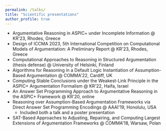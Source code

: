 ```yaml
---
permalink: /talks/
title: "Scientific presentations"
author_profile: true
---
```


- Argumentative Reasoning in ASPIC+ under Incomplete Information @ KR'23, Rhodes, Greece
- Design of ICCMA 2023, 5th International Competition on Computational Models of Argumentation: A Preliminary Report @ KR'23, Rhodes, Greece
- Computational Approaches to Reasoning in Structured Argumentation (thesis defense) @ University of Helsinki, Finland
- Algorithms for Reasoning in a Default Logic Instantiation of Assumption-Based Argumentation @ COMMA'22, Cardiff, UK
- Computing Stable Conclusions under the Weakest-Link Principle in the ASPIC+ Argumentation Formalism @ KR'22, Haifa, Israel
- An Answer Set Programming Approach to Argumentative Reasoning in the ASPIC+ Framework @ KR'20, online
- Reasoning over Assumption-Based Argumentation Frameworks via Direct Answer Set Programming Encodings @ AAAI'19, Honolulu, USA
    - Included both a talk and a poster presentation
- SAT-Based Approaches to Adjusting, Repairing, and Computing Largest Extensions of Argumentation Frameworks @ COMMA'18, Warsaw, Polan
